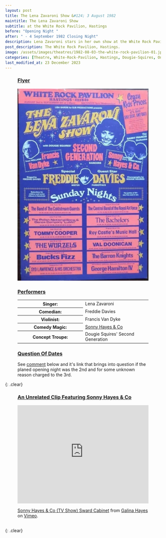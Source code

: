 ```yaml
---
layout: post
title: The Lena Zavaroni Show &#124; 3 August 1982
maintitle: The Lena Zavaroni Show
subtitle: at the White Rock Pavilion, Hastings
before: "Opening Night "
after: " - 4 September 1982 Closing Night"
description: Lena Zavaroni stars in her own show at the White Rock Pavilion, Hastings.
post_description: The White Rock Pavilion, Hastings.
image: /assets/images/theatres/1982-08-03-the-white-rock-pavilion-01.jpg
categories: [Theatre, White-Rock-Pavilion, Hastings, Dougie-Squires, OnThisDay3August]
last_modified_at: 23 December 2023
---
```


<figure class="fig1">
<h3 id="flyer"><a href="#flyer">Flyer</a></h3>
<a href="/assets/images/theatres/1982-08-03-the-white-rock-pavilion-01.jpg"><img src="/assets/images/theatres/1982-08-03-the-white-rock-pavilion-01.jpg" class="full-width zoom-in" /></a>
</figure>

<figure class="fig2">
<h3 id="performers"><a href="#performers">Performers</a></h3>
<table>
<tr><th style="width:50%;">Singer:</th><td style="width:50%;">Lena Zavaroni</td></tr>
<tr><th>Comedian:</th><td>Freddie Davies</td></tr>
<tr><th>Violinist:</th><td>Francis Van Dyke</td></tr>
<tr><th>Comedy Magic:</th><td><a href="#clip">Sonny Hayes & Co</a></td></tr>
<tr><th>Concept Troupe:</th><td>Dougie Squires' Second Generation</td></tr>
</table>
<h3 id="dates"><a href="#dates">Question Of Dates</a></h3>
See <a href="#comments">comment</a> below and it's link that brings into question if the planed opening night was the 2nd and for some unknown reason charged to the 3rd.
</figure>

{: .clear}

<figure class="fig3">
<h3 id="clip"><a href="#clip">An Unrelated Clip Featuring Sonny Hayes & Co</a></h3>
<div style="padding:75% 0 0 0;position:relative;"><iframe src="https://player.vimeo.com/video/254552240?h=a30414afeb" style="position:absolute;top:0;left:0;width:100%;height:100%;" frameborder="0" allow="autoplay; fullscreen; picture-in-picture" allowfullscreen></iframe></div><script src="https://player.vimeo.com/api/player.js"></script>
<p><a class="external-link" href="https://vimeo.com/254552240">Sonny Hayes &amp; Co (TV Show) Sward Cabinet</a> from <a class="external-link" href="https://vimeo.com/user8975082">Galina Hayes</a> on <a class="external-link" href="https://vimeo.com">Vimeo</a>.</p>
</figure>

<br />{: .clear}

